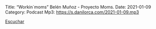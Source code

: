 Title: “Workin`moms” Belén Muñoz - Proyecto Moms.
Date: 2021-01-09
Category: Podcast
Mp3: https://s.danilorca.com/2021-01-09.mp3

<a href="https://s.danilorca.com/2021-01-09.mp3" type="audio/mpeg">
Escuchar
</a>
